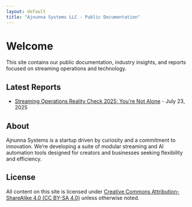 ```yaml
---
layout: default
title: "Ajnunna Systems LLC - Public Documentation"
---
```


# Welcome

This site contains our public documentation, industry insights, and reports focused on streaming operations and technology.

## Latest Reports

- [Streaming Operations Reality Check 2025: You're Not Alone](./20250723-operators-streaming-insights-2025) - July 23, 2025

## About

Ajnunna Systems is a startup driven by curiosity and a commitment to innovation. We’re developing a suite of modular streaming and AI automation tools designed for creators and businesses seeking flexibility and efficiency.

## License

All content on this site is licensed under [Creative Commons Attribution-ShareAlike 4.0 (CC BY-SA 4.0)](https://creativecommons.org/licenses/by-sa/4.0/) unless otherwise noted.